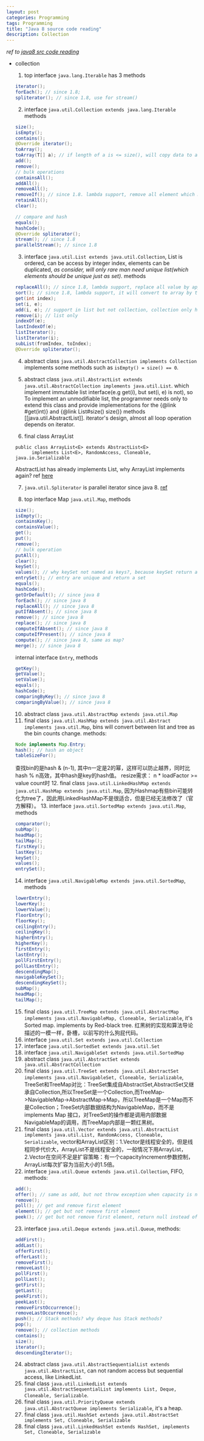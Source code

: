 ```yaml
---
layout: post
categories: Programming
tags: Programming
title: "Java 8 source code reading"
description: Collection
---
```


*ref to [java8 src code reading](https://www.cnblogs.com/joemsu/p/7667509.html)*

- collection
  1. top interface `java.lang.Iterable` has 3 methods 
  ```  java
  iterator();
  forEach(); // since 1.8;
  spliterator(); // since 1.8, use for stream()
  ```

  2. interface `java.util.Collection extends java.lang.Iterable` methods
  ``` java
  size();
  isEmpty();
  contains();
  @Override iterator();
  toArray();
  toArray(T[] a); // if length of a is <= size(), will copy data to a, then return a; else will new a array and copy data to it then return it.
  add();
  remove();
  // bulk operations
  containsAll();
  addAll();
  removeAll();
  removeIf(); // since 1.8. lambda support, remove all element which meet the condition
  retainAll();
  clear();

  // compare and hash
  equals();
  hashCode();
  @Override spliterator();
  stream(); // since 1.8
  parallelStream(); // since 1.8
  ```

  3. interface `java.util.List extends java.util.Collection`, List is ordered, can be access by integer index, elements can be duplicated, *as consider, will only rare man need unique list(which elements should be unique just as set)*. methods

  ``` java
  replaceAll(); // since 1.8, lambda support, replace all value by apply function on original value
  sort(); // since 1.8, lambda support, it will convert to array by toArray(), then sort the Object Array, at last replace elements will the sorted object
  get(int index);
  set(i, e);
  add(i, e); // support in list but not collection, collection only has add(e)
  remove(i); // list only
  indexOf(e);
  lastIndexOf(e);
  listIterator();
  listIterator(i);
  subList(fromIndex, toIndex);
  @Override spliterator();

  ```

  4. abstract class `java.util.AbstractCollection implements Collection` implements some methods such as `isEmpty() = size() == 0`.

  5. abstract class `java.util.AbstractList extends java.util.AbstractCollection implements java.util.List`. which implement immutable list interface(e.g get(i), but set(i, e) is not), so To implement an unmodifiable list, the programmer needs only to extend this class and provide implementations for the {@link #get(int)} and {@link List#size() size()} methods [[java.util.AbstractList]]. iterator's design, almost all loop operation depends on iterator.

  6. final class ArrayList
  ```
  public class ArrayList<E> extends AbstractList<E>
        implements List<E>, RandomAccess, Cloneable, java.io.Serializable 
  ``` 
  AbstractList has already implements List, why ArrayList implements again? ref [here](https://stackoverflow.com/questions/3854748/why-do-many-collection-classes-in-java-extend-the-abstract-class-and-implement-t)

  7. `java.util.Spliterator` is parallel iterator since java 8. [ref](https://blog.csdn.net/lh513828570/article/details/56673804)

  8. top interface Map `java.util.Map`, methods
  ``` java
  size();
  isEmpty();
  containsKey();
  containsValue();
  get();
  put();
  remove();
  // bulk operation
  putAll();
  clear();
  keySet();
  values(); // why keySet not named as keys?, because keySet return a Set(keys are unique) and values return a collection(values can be duplicate)
  entrySet(); // entry are unique and return a set
  equals();
  hashCode();
  getOrDefault(); // since java 8
  forEach(); // since java 8
  replaceAll(); // since java 8
  putIfAbsent(); // since java 8
  remove(); // since java 8
  replace(); // since java 8
  computeIfAbsent(); // since java 8
  computeIfPresent(); // since java 8
  compute(); // since java 8, same as map?
  merge(); // since java 8
  ```
  internal interface `Entry`, methods
  ``` java
  getKey();
  getValue();
  setValue();
  equals();
  hashCode();
  comparingByKey(); // since java 8
  comparingByValue(); // since java 8
  ```
  10. abstract class `java.util.AbstractMap extends java.util.Map`
  11. final class `java.util.HashMap extends java.util.Abstract implements java.util.Map`, bins will convert between list and tree as the bin counts change. methods:
  ``` java
  Node implements Map.Entry;
  hash(); // hash an object
  tableSizeFor();
  ```
  查找bin的是hash & (n-1), 其中n一定是2的幂，这样可以防止越界，同时比hash % n高效，其中hash是key的hash值。
  resize需求： n * loadFactor >= value count时
  12. final class `java.util.LinkedHashMap extends java.util.HashMap extends java.util.Map`, 因为Hashmap有些bin可能转化为tree了，因此用LinkedHashMap不是很适合，但是已经无法修改了（官方解释）。
  13. interface `java.util.SortedMap extends java.util.Map`, methods
  ``` java
  comparator();
  subMap();
  headMap();
  tailMap();
  firstKey();
  lastKey();
  keySet();
  values();
  entrySet();
  ```

  14. interface `java.util.NavigableMap extends java.util.SortedMap`, methods
  ``` java
  lowerEntry();
  lowerKey();
  lowerValue();
  floorEntry();
  floorKey();
  ceilingEntry();
  ceilingKey();
  higherEntry();
  higherKey();
  firstEntry();
  lastEntry();
  pollFirstEntry();
  pollLastEntry();
  descendingMap();
  navigableKeySet();
  descendingKeySet();
  subMap();
  headMap();
  tailMap();
  ```
  
  15. final class `java.util.TreeMap extends java.util.AbstractMap implements java.util.NavigableMap, Cloneable, Serializable`, it's Sorted map. implements by Red-black tree. 红黑树的实现和算法导论描述的一模一样，卧槽，以前写的什么狗屁代码。
  16. interface `java.util.Set extends java.util.Collection`
  17. interface `java.util.SortedSet extends java.util.Set`
  18. interface `java.util.NavigableSet extends java.util.SortedMap`
  19. abstract class `java.util.AbstractSet extends java.util.AbstractCollection`
  20. final class `java.util.TreeSet extends java.util.AbstractSet implements java.util.NavigableSet, Cloneable, Serializable`, TreeSet和TreeMap对比：TreeSet集成自AbstractSet,AbstractSet又继承自Collection,所以TreeSet是一个Collection,而TreeMap->NavigableMap->AbstractMap->Map，所以TreeMap是一个Map而不是Collection；TreeSet内部数据结构为NavigableMap，而不是implements Map 接口，对TreeSet的操作都是调用内部数据NavigableMap的调用，而TreeMap内部是一颗红黑树。
  21. final class `java.util.Vector extends java.util.AbstractList implements java.util.List, RandomAccess, Cloneable, Serializable`, vector和ArrayList区别：1.Vector是线程安全的，但是线程同步代价大，ArrayList不是线程安全的，一般情况下用ArrayList，2.Vector在空间不足是扩容策略：有一个capacityIncrement参数控制，ArrayList每次扩容为当前大小的1.5倍。
  22. interface `java.util.Queue extends java.util.Collection`, FIFO, methods:
  ``` java
  add();
  offer(); // same as add, but not throw exception when capacity is not enough
  remove();
  poll(); // get and remove first element
  element(); // get but not remove first element
  peek(); // get but not remove first element, return null instead of throw NoSuchElementException(element)
  ```
  23. interface `java.util.Deque extends java.util.Queue`, methods:
  ``` java
  addFirst();
  addLast();
  offerFirst();
  offerLast();
  removeFirst();
  removeLast();
  pollFirst();
  pollLast();
  getFirst();
  getLast();
  peekFirst();
  peekLast();
  removeFirstOccurrence();
  removeLastOccurrence();
  push(); // Stack methods? why deque has Stack methods?
  pop();
  remove(); // collection methods
  contains();
  size();
  iterator();
  descendingIterator();
  ```

  24. abstract class `java.util.AbstractSequentialList extends java.util.AbstractList`, can not random access but sequential access, like LinkedList.
  25. final class `java.util.LinkedList extends java.util.AbstractSequentialList implements List, Deque, Cloneable, Serializable`.
  26. final class `java.util.PriorityQueue extends java.util.AbstractQueue implements Serializable`, it's a heap.
  27. final class `java.util.HashSet extends java.util.AbstractSet implements Set, Cloneable, Serializable`
  28. final class `java.util.LinkedHashSet extends HashSet, implements Set, Cloneable, Serializable`











